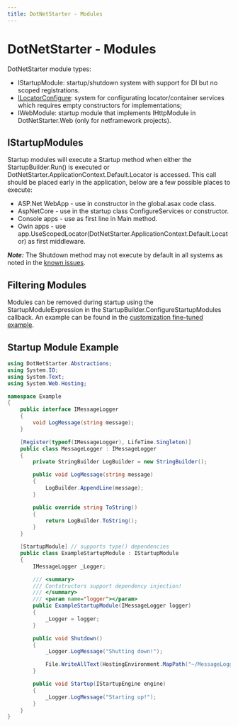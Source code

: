 ```yaml
---
title: DotNetStarter - Modules
---
```

# DotNetStarter - Modules

DotNetStarter module types:

* IStartupModule: startup/shutdown system with support for DI but no scoped registrations.
* [ILocatorConfigure](https://bmcdavid.github.io/DotNetStarter/register.html): system for configurating locator/container services which requires empty constructors for implementations;
* IWebModule: startup module that implements IHttpModule in DotNetStarter.Web (only for netframework projects).

## IStartupModules
Startup modules will execute a Startup method when either the StartupBuilder.Run() is executed or DotNetStarter.ApplicationContext.Default.Locator is accessed. 
This call should be placed early in the application, below are a few possible places to execute:

* ASP.Net WebApp - use in constructor in the global.asax code class.
* AspNetCore - use in the startup class ConfigureServices or constructor.
* Console apps - use as first line in Main method.
* Owin apps - use app.UseScopedLocator(DotNetStarter.ApplicationContext.Default.Locator) as first middleware.

***Note:*** The Shutdown method may not execute by default in all systems as noted in the [known issues](https://bmcdavid.github.io/DotNetStarter/known-issues.html).

## Filtering Modules
Modules can be removed during startup using the StartupModuleExpression in the StartupBuilder.ConfigureStartupModules callback. An example can be found in the [customization fine-tuned example](https://bmcdavid.github.io/DotNetStarter/custom-objectfactory.html).

## Startup Module Example
```cs
using DotNetStarter.Abstractions;
using System.IO;
using System.Text;
using System.Web.Hosting;

namespace Example
{
    public interface IMessageLogger
    {
        void LogMessage(string message);
    }

    [Register(typeof(IMessageLogger), LifeTime.Singleton)]
    public class MessageLogger : IMessageLogger
    {
        private StringBuilder LogBuilder = new StringBuilder();

        public void LogMessage(string message)
        {
            LogBuilder.AppendLine(message);
        }

        public override string ToString()
        {
            return LogBuilder.ToString();
        }
    }

    [StartupModule] // supports type() dependencies
    public class ExampleStartupModule : IStartupModule
    {
        IMessageLogger _Logger;

        /// <summary>
        /// Contstructors support dependency injection!
        /// </summary>
        /// <param name="logger"></param>
        public ExampleStartupModule(IMessageLogger logger)
        {
            _Logger = logger;
        }

        public void Shutdown()
        {
            _Logger.LogMessage("Shutting down!");

            File.WriteAllText(HostingEnvironment.MapPath("~/MessageLogger.txt"), _Logger.ToString());
        }

        public void Startup(IStartupEngine engine)
        {
            _Logger.LogMessage("Starting up!");
        }
    }
}
```